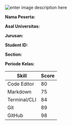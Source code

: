 ![enter image description here](https://storage.googleapis.com/danacita-website-v3-prd/website_v3/images/Biaya_bootcamp_RevoU_6.original.png)

**Nama Peserta:**

**Asal Universitas:**

**Jurusan:**

**Student ID:**

**Section:**

**Periode Kelas:**

| Skill        | Score |
| ------------ | ----- |
| Code Editor  | 80    |
| Markdown     | 75    |
| Terminal/CLI | 84    |
| Git          | 89    |
| GitHub       | 98    |
